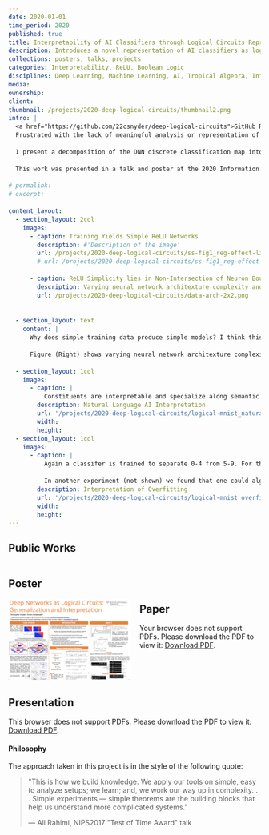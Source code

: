 ```yaml
---
date: 2020-01-01
time_period: 2020
published: true
title: Interpretability of AI Classifiers through Logical Circuits Representation
description: Introduces a novel representation of AI classifiers as logical circuits through a min-max ReLU layer representation to improve interpretability and explainability.
collections: posters, talks, projects
categories: Interpretability, ReLU, Boolean Logic
disciplines: Deep Learning, Machine Learning, AI, Tropical Algebra, Information Theory, Learning Theory
media:
ownership:
client:
thumbnail: /projects/2020-deep-logical-circuits/thumbnail2.png
intro: |
  <a href="https://github.com/22csnyder/deep-logical-circuits">GitHub Repo: deep-logical-circuits</a><br>
  Frustrated with the lack of meaningful analysis or representation of black-box deep learning models, I sought to unravel the larger black box in terms of smaller black boxes that are composed in an interpretable way. (This is the best one can hope for in general, as one would not expect AI models to always learn interpretable models).

  I present a decomposition of the DNN discrete classification map into logical (**AND**/**OR**) combinations of combinations of intermediate (**True**/**False**) classifiers of the input. This representation is exact. These terms I show are very useful for model debugging and establishing trust, making particularly transparent (1) what the network learned and indeed (2) whether the network learned. We present a hierarchical decomposition.

  This work was presented in a talk and poster at the 2020 Information Theory and Applications Workshop (ITA).

# permalink:
# excerpt:

content_layout:
  - section_layout: 2col
    images:
      - caption: Training Yields Simple ReLU Networks
        description: #'Description of the image'
        url: /projects/2020-deep-logical-circuits/ss-fig1_reg-effect-linsep-data_square.png
        # url: /projects/2020-deep-logical-circuits/ss-fig1_reg-effect-linsep-data.png

      - caption: ReLU Simplicity lies in Non-Intersection of Neuron Boundaries
        description: Varying neural network architexture complexity and "data complexity" of the pattern the network is trained to classify. Shown is each ReLU decision boundary of the trained network plotted (with cycling line-styles for subsequent layers) shows that the ReLU model is simple because the boundaries do not intersect. Rather they tend to become aligned on simple data--or perhaps, to the maximal extent possible given the data.
        url: /projects/2020-deep-logical-circuits/data-arch-2x2.png

        
  - section_layout: text
    content: |
      Why does simple training data produce simple models? I think this is a key question in deep learning. (Left) all 4 classifiers have the same training loss, but the nearly-linear model is chosen. First, I wanted to answer with my decomposition how one could even know from parameter values alone that a neural network model was in fact simple for higher dimensional inputs (i.e. without visualizing it!)

      Figure (Right) shows varying neural network architexture complexity and "data complexity" of the pattern the network is trained to classify. (left col) Simple data results in the same complexity of final classifier despite using more parameters. Shown is each ReLU decision boundary of the trained network plotted (with cycling line-styles for subsequent layers) shows that the ReLU model is simple because the boundaries do not intersect. Rather they tend to become aligned on simple data--or perhaps, to the maximal extent possible given the data.

  - section_layout: 1col
    images:
      - caption: |
          Constituents are interpretable and specialize along semantic boundaries. We trained neural network to classify 0-4 from 5-9. Applying our representation (thm2) to this simple MNIST classifier shows an 'AND' representation of several component ("smaller black box") models, each of which has a clear responsibility in identification of particular digits or digit variations ("curly twos").
        description: Natural Language AI Interpretation
        url: '/projects/2020-deep-logical-circuits/logical-mnist_natural-description.png'
        width: 
        height:
  - section_layout: 1col
    images:
      - caption: |
          Again a classifer is trained to separate 0-4 from 5-9. For this model, it performs poorly on the 4's (by chance). The decomposition shows allows one to assign blame to a component model because the overfitting is localized (!) This can be done by simply comparing class outputs of the component models on training vs test data. 

          In another experiment (not shown) we found that one could algebraically excize the overfitting component model from the classifier and substitute a purpose-built '4-detector' model in its place, improving the classifier's performance overall.
        description: Interpretation of Overfitting
        url: '/projects/2020-deep-logical-circuits/logical-mnist_overfit.png'
        width: 
        height:
---
```


## Public Works
<!-- - [arXiv](https://arxiv.org/abs/2002.04424) -->
<!-- TODO Link to talk page  -->

<div style="display: flex; justify-content: space-between; align-items: center;">
    <div style="flex: 1; margin-right: 20px;">
        <h2>Poster</h2>
        <a href="/files/projects/2020-deep-logical-circuits/DLC-Poster-ITA2020.pdf" target="_blank">
            <img src="/images/projects/2020-deep-logical-circuits/ita-poster-thumbnail.png" alt="ITA2020 Deep Logical Circuits Poster" style="width: 100%;">
        </a>
    </div>
    <div style="flex: 1;">
        <h2>Paper</h2>
        <object data="/files/projects/2020-deep-logical-circuits/ITA2020%20DeepLogicalCircuits.pdf" type="application/pdf" style="width: 100%; height: 500px;">
            <p>Your browser does not support PDFs. Please download the PDF to view it: <a href="/files/projects/2020-deep-logical-circuits/ITA2020%20DeepLogicalCircuits.pdf">Download PDF</a>.</p>
        </object>
    </div>
</div>

<div style="flex: 1;">
    <h2>Presentation</h2>
    <object data="/files/projects/2020-deep-logical-circuits/DLC Presentation.pdf" type="application/pdf" style="width: 50%; height: 500px;">
        This browser does not support PDFs. Please download the PDF to view it: <a href="/projects/2020-deep-logical-circuits/DLC Presentation.pdf">Download PDF</a>.
    </object>
</div>


#### Philosophy 
The approach taken in this project is in the style of the following quote:

> "This is how we build knowledge. We apply our tools on simple, easy to analyze setups; we learn; and, we work our way up in complexity. . . Simple experiments — simple theorems are the building blocks that help us understand more complicated systems."
> 
> — Ali Rahimi, NIPS2017 "Test of Time Award" talk